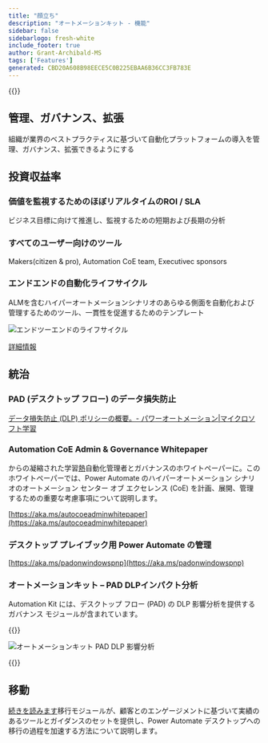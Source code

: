 ```yaml
---
title: "顔立ち"
description: "オートメーションキット - 機能"
sidebar: false
sidebarlogo: fresh-white
include_footer: true
author: Grant-Archibald-MS
tags: ['Features']
generated: CBD20A608B98EECE5C0B225EBAA6B36CC3FB783E
---
```


{{<toc>}}

## 管理、ガバナンス、拡張

組織が業界のベストプラクティスに基づいて自動化プラットフォームの導入を管理、ガバナンス、拡張できるようにする

## 投資収益率

### 価値を監視するためのほぼリアルタイムのROI / SLA

ビジネス目標に向けて推進し、監視するための短期および長期の分析

### すべてのユーザー向けのツール

Makers(citizen & pro), Automation CoE team, Executivec sponsors

### エンドエンドの自動化ライフサイクル

ALMを含むハイパーオートメーションシナリオのあらゆる側面を自動化および管理するためのツール、一貫性を促進するためのテンプレート

![エンドツーエンドのライフサイクル](/images/illustrations/end-to-end.png)

[詳細情報](https://learn.microsoft.com/power-automate/guidance/automation-kit/overview/automation-coe-strategy#automation-lifecycle)

## 統治

### PAD (デスクトップ フロー) のデータ損失防止

[データ損失防止 (DLP) ポリシーの概要。- パワーオートメーション|マイクロソフト学習](https://learn.microsoft.com/power-automate/prevent-data-loss#data-loss-prevention-for-desktop-flows-preview)

### Automation CoE Admin & Governance Whitepaper

からの凝縮された学習[熱](https://learn.microsoft.com/power-platform/guidance/automation-coe/heat)自動化管理者とガバナンスのホワイトペーパーに。このホワイトペーパーでは、Power Automate のハイパーオートメーション シナリオのオートメーション センター オブ エクセレンス (CoE) を計画、展開、管理するための重要な考慮事項について説明します。

[https://aka.ms/autocoeadminwhitepaper](https://aka.ms/autocoeadminwhitepaper)

### デスクトップ プレイブック用 Power Automate の管理

[https://aka.ms/padonwindowspnp](https://aka.ms/padonwindowspnp)

### オートメーションキット – PAD DLPインパクト分析

Automation Kit には、デスクトップ フロー (PAD) の DLP 影響分析を提供するガバナンス モジュールが含まれています。

{{<border>}}

![オートメーションキット PAD DLP 影響分析](/images/pad-dlp-impact.png)

{{</border>}}




## 移動

[続きを読みます](/ja/migration)移行モジュールが、顧客とのエンゲージメントに基づいて実績のあるツールとガイダンスのセットを提供し、Power Automate デスクトップへの移行の過程を加速する方法について説明します。
